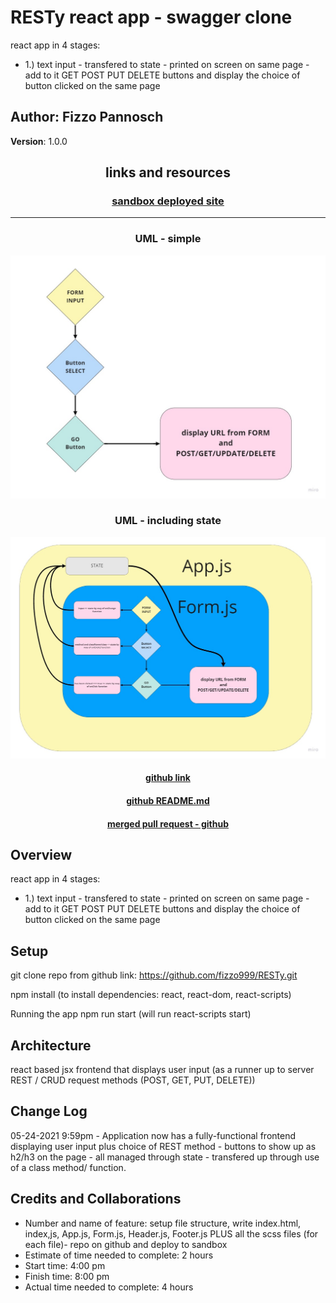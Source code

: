 # RESTy react app - swagger clone

react app in 4 stages:

- 1.) text input - transfered to state - printed on screen on same page - add to it GET POST PUT DELETE buttons and display the choice of button clicked on the same page

## Author: Fizzo Pannosch

**Version**: 1.0.0

<!-- (increment the patch/fix version number if you make more commits past your first submission) -->

## <center> links and resources </center>

### <center> [sandbox deployed site](https://codesandbox.io/s/festive-leaf-t0stu) </center>

<hr>

### <center> UML - simple </center>

![UML - simple](public/assets/RESTy-1-UML.jpg)

### <center> UML - including state </center>

![UML - including state](public/assets/RESTy-2-UML.jpg)

#### <center> [github link](https://github.com/fizzo999/RESTy) </center>

#### <center> [github README.md](https://github.com/fizzo999/RESTy/blob/main/README.md) </center>

#### <center> [merged pull request - github](https://github.com/fizzo999/auth-api/pull/2) </center>

<!-- ## <center> UML DIAGRAM </center>

![web request response cycle diagram 001](./src/assets/1693signup-UMI.PNG)
![web request response cycle diagram 002](./src/assets/1692signin-UMI.PNG)
![web request response cycle diagram 003](./src/assets/1691users-UMI.PNG) -->

## Overview

react app in 4 stages:

- 1.) text input - transfered to state - printed on screen on same page - add to it GET POST PUT DELETE buttons and display the choice of button clicked on the same page

## Setup

git clone repo from github link:
https://github.com/fizzo999/RESTy.git

npm install
(to install dependencies: react, react-dom, react-scripts)

Running the app
npm run start (will run react-scripts start)

<!-- Tests
Unit Tests: npm run test -->

## Architecture

react based jsx frontend that displays user input (as a runner up to server REST / CRUD request methods (POST, GET, PUT, DELETE))

<!-- tests performed with jest and supertest -->

## Change Log

05-24-2021 9:59pm - Application now has a fully-functional frontend displaying user input plus choice of REST method - buttons to show up as h2/h3 on the page - all managed through state - transfered up through use of a class method/ function.

## Credits and Collaborations

- Number and name of feature: setup file structure, write index.html, index,js, App.js, Form.js, Header.js, Footer.js PLUS all the scss files (for each file)- repo on github and deploy to sandbox
- Estimate of time needed to complete: 2 hours
- Start time: 4:00 pm
- Finish time: 8:00 pm
- Actual time needed to complete: 4 hours
